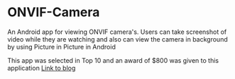 # ONVIF-Camera
An Android app for viewing ONVIF camera's. Users can take screenshot of video while they are watching and also can view the camera in background by using Picture in Picture in Android

This app was selected in Top 10 and an award of $800 was given to this application [Link to blog](https://www.onvif.org/blog/2018/07/onvif-challenge-announces-top-10/)
